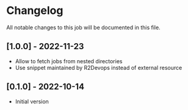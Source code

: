# Changelog
All notable changes to this job will be documented in this file.

## [1.0.0] - 2022-11-23
* Allow to fetch jobs from nested directories
* Use snippet maintained by R2Devops instead of external resource

## [0.1.0] - 2022-10-14
* Initial version

